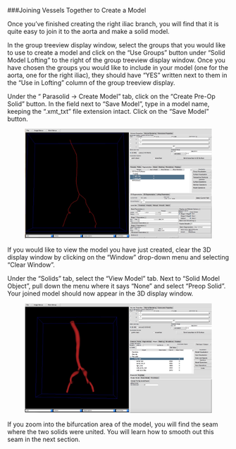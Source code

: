 ###Joining Vessels Together to Create a Model

Once you’ve finished creating the right iliac branch, you will find that it is quite easy to join it to the aorta and make a solid model.

In the group treeview display window, select the groups that you would like to use to create a model and click on the “Use Groups” button under “Solid Model Lofting” to the right of the group treeview display window. Once you have chosen the groups you would like to include in your model (one for the aorta, one for the right iliac), they should have “YES” written next to them in the “Use in Lofting” column of the group treeview display.

Under the “ Parasolid → Create Model” tab, click on the “Create Pre-Op Solid” button. In the field next to “Save Model”, type in a model name, keeping the “.xmt_txt” file extension intact. Click on the “Save Model” button.

<figure>
  <img class="svImg svImgXl" src="documentation/modeling/imgs/solid_modeling/joining/1.jpg"> 
  <figcaption class="svCaption" ></figcaption>
</figure>

If you would like to view the model you have just created, clear the 3D display window by clicking on the “Window” drop-down menu and selecting “Clear Window”.

Under the “Solids” tab, select the “View Model” tab. Next to “Solid Model Object”, pull down the menu where it says “None” and select “Preop Solid”. Your joined model should now appear in the 3D display window.

<figure>
  <img class="svImg svImgXl" src="documentation/modeling/imgs/solid_modeling/joining/2.jpg"> 
  <figcaption class="svCaption" ></figcaption>
</figure>

If you zoom into the bifurcation area of the model, you will find the seam where the two solids were united. You will learn how to smooth out this seam in the next section.
